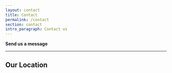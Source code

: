 ```yaml
---
layout: contact
title: Contact
permalink: /contact
section: contact
intro_paragraph: Contact us
---
```

**Send us a message**

****

## **Our Location**

